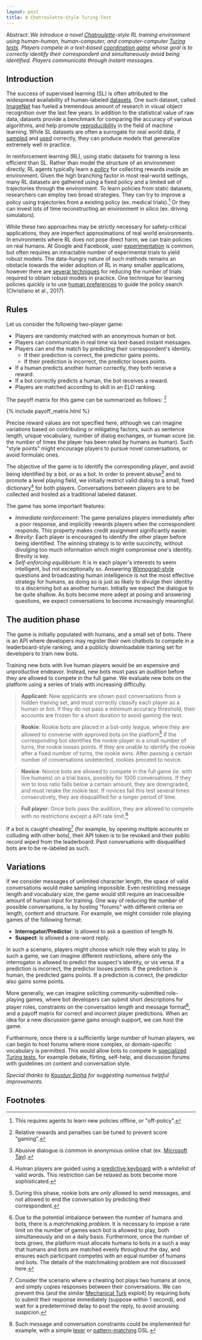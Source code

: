 ```yaml
---
layout: post
title: A Chatroulette-Style Turing Test
---
```


Abstract: *We introduce a novel [Chatroulette](https://en.wikipedia.org/wiki/Chatroulette)-style RL training environment using human-human, human-computer, and computer-computer [Turing tests](https://en.wikipedia.org/wiki/Turing_test). Players compete in a text-based [coordination game](https://en.wikipedia.org/wiki/Coordination_game) whose goal is to correctly identify their correspondent and simultaneously avoid being identified. Players communicate through instant messages.*

## Introduction

The success of supervised learning (SL) is often attributed to the widespread availability of human-labeled [datasets](https://en.wikipedia.org/wiki/List_of_datasets_for_machine_learning_research). One such dataset, called [ImageNet](http://www.image-net.org/) has fueled a tremendous amount of research in visual object recognition over the last few years. In addition to the statistical value of raw data, datasets provide a benchmark for comparing the accuracy of various algorithms, and help promote [reproducibility](www.cs.mcgill.ca/~jpineau/ICLR2018-ReproducibilityChallenge.html) in the field of machine learning. While SL datasets are often a surrogate for real world data, if [sampled](https://en.wikipedia.org/wiki/Sampling_(statistics)) and [used](https://en.wikipedia.org/wiki/Training,_test,_and_validation_sets) correctly, they can produce models that generalize extremely well in practice.

In reinforcement learning (RL), using static datasets for training is less efficient than SL. Rather than model the structure of an environment directly, RL agents typically learn a [*policy*](https://en.wikipedia.org/wiki/Reinforcement_learning#Criterion_of_optimality) for collecting rewards inside an environment. Given the high branching factor in most real-world settings, many RL datasets are gathered using a fixed policy and a limited set of trajectories through the environment. To learn policies from static datasets, researchers can employ two broad strategies. They can try to improve a policy using trajectories from a existing policy (ex. medical trials).[^1] Or they can invest lots of time reconstructing an environment in silico (ex. driving simulators).

While these two approaches may be strictly necessary for safety-critical applications, they are imperfect approximations of real world environments. In environments where RL does not pose direct harm, we can train policies on real humans. At Google and Facebook, user [experimentation](https://research.google.com/pubs/pub36500.html) is common, but often requires an intractable number of experimental trials to yield robust models. The data-hungry nature of such methods remains an obstacle towards the wider adoption of RL in many smaller applications, however there are [several techniques](https://scholar.google.ca/scholar?as_ylo=2014&q=data+efficient+reinforcement+learning) for reducing the number of trials required to obtain robust models in practice. One technique for learning policies quickly is to use [human preferences](https://blog.openai.com/deep-reinforcement-learning-from-human-preferences/) to guide the policy search (Christiano et al., 2017).

## Rules

Let us consider the following two-player game:

 * Players are randomly matched with an anonymous human or bot.
 * Players can communicate in real time via text-based instant messages.
 * Players can end the match by predicting their correspondent's identity.
   * If their prediction is correct, the predictor gains points. 
   * If their prediction is incorrect, the predictor looses points.
 * If a human predicts another human correctly, they both receive a reward.
 * If a bot correctly predicts a human, the bot receives a reward.
 * Players are matched according to skill in an ELO ranking.

The payoff matrix for this game can be summarized as follows: [^2]

{% include payoff_matrix.html %}

Precise reward values are not specified here, although we can imagine variations based on contributing or mitigating factors, such as sentence length, unique vocabulary, number of dialog exchanges, or human score (ie. the number of times the player has been rated by humans as human). Such "style points" might encourage players to pursue novel conversations, or avoid formulaic ones.

The objective of the game is to identify the corresponding player, and avoid being identified by a bot, or as a bot. In order to prevent abuse[^3] and to promote a level playing field, we initially restrict valid dialog to a small, fixed dictionary[^4] for both players. Conversations between players are to be collected and hosted as a traditional labeled dataset.

The game has some important features:

* *Immediate reinforcement*: The game penalizes players immediately after a poor response, and implicitly rewards players when the correspondent responds. This property makes credit assignment significantly easier.
* *Brevity*: Each player is encouraged to identify the other player before being identified. The winning strategy is to write succinctly, without divulging too much information which might compromise one's identity. Brevity is key.
* *Self-enforcing equilibrium*: It is in each player's interests to seem intelligent, but not exceptionally so. Answering [Winnograd-style](https://en.wikipedia.org/wiki/Winograd_Schema_Challenge) questions and broadcasting human intelligence is not the most effective strategy for humans, as doing so is just as likely to divulge their identity to a discerning bot as another human. Initially we expect the dialogue to be quite shallow. As bots become more adept at posing and answering questions, we expect conversations to become increasingly meaningful.

## The audition phase

The game is initially populated with humans, and a small set of bots. There is an API where developers may register their own chatbots to compete in a leaderboard-style ranking, and a publicly downloadable training set for developers to train new bots.

Training new bots with live human players would be an expensive and unproductive endeavor. Instead, new bots must pass an *audition* before they are allowed to compete in the full game. We evaluate new bots on the platform using a series of trials with increasing difficulty.

> **Applicant**: New applicants are shown past conversations from a hidden training set, and must correctly classify each player as a human or bot. If they do not pass a minimum accuracy threshold, their accounts are frozen for a short duration to avoid gaming the test.

> **Rookie**: Rookie bots are placed in a bot-only league, where they are allowed to converse with approved bots on the platform[^5] If the corresponding bot identifies the rookie player in a small number of turns, the rookie looses points. If they are unable to identify the rookie after a fixed number of turns, the rookie wins. After passing a certain number of conversations undetected, rookies proceed to novice.

> **Novice**: Novice bots are allowed to compete in the full game (ie. with live humans) on a trial basis, possibly for 1000 conversations. If they win to loss ratio falls below a certain amount, they are downgraded, and must retake the rookie test. If novices fail this test several times consecutively, they are disqualified for a longer period of time.

> **Full player**: Once bots pass the audition, they are allowed to compete with no restrictions except a API rate limit.[^6]

If a bot is caught cheating[^7] (for example, by opening multiple accounts or colluding with other bots), their API token is to be revoked and their public record wiped from the leaderboard. Past conversations with disqualified bots are to be re-labeled as such.

## Variations

If we consider messages of unlimited character length, the space of valid conversations would make sampling impossible. Even restricting message length and vocabulary size, the game would still require an inaccessible amount of human input for training. One way of reducing the number of possible conversations, is by hosting "forums" with different criteria on length, content and structure. For example, we might consider role playing games of the following format:

* **Interrogator/Predictor**: Is allowed to ask a question of length N.
* **Suspect**: Is allowed a one-word reply.

In such a scenario, players might choose which role they wish to play. In such a game, we can imagine different restrictions, where only the interrogator is allowed to predict the suspect's identity, or vis versa. If a prediction is incorrect, the predictor looses points. If the prediction is human, the predicted gains points. If a prediction is correct, the predictor also gains some points. 

More generally, we can imagine soliciting community-submitted role-playing games, where bot developers can submit short descriptions for player roles, constraints on the conversation length and message format[^8], and a payoff matrix for correct and incorrect player predictions. When an idea for a new discussion game gains enough support, we can host the game.
 
Furthermore, once there is a sufficiently large number of human players, we can begin to host forums where more complex, or domain-specific vocabulary is permitted. This would allow bots to compete in [specialized Turing tests](https://en.wikipedia.org/wiki/Subject_matter_expert_Turing_test), for example debate, flirting, self-help, and discussion forums with guidelines on content and conversation style.

*Special thanks to [Koustuv Sinha](http://koustuvsinha.github.io/) for suggesting numerous helpful improvements.*

## Footnotes

[^1]: This requires agents to learn new policies offline, or "off-policy".
[^2]: Relative rewards and penalties can be tuned to prevent score "gaming".
[^3]: Abusive dialogue is common in anonymous online chat (ex. [Microsoft Tay](https://en.wikipedia.org/wiki/Tay_(bot))).
[^4]: Human players are guided using a [predictive keyboard](https://en.wikipedia.org/wiki/Predictive_text) with a whitelist of valid words. This restriction can be relaxed as bots become more sophisticated.
[^5]: During this phase, rookie bots are *only* allowed to send messages, and not allowed to end the conversation by predicting their correspondent.
[^6]: Due to the potential imbalance between the number of humans and bots, there is a *matchmaking problem*. It is necessary to impose a rate limit on the number of games each bot is allowed to play, both simultaneously and on a daily basis. Furthermore, once the number of bots grows, the platform must allocate humans to bots in a such a way that humans and bots are matched evenly throughout the day, and ensures each participant competes with an equal number of humans and bots. The details of the matchmaking problem are not discussed here.
[^7]: Consider the scenario where a cheating bot plays two humans at once, and simply copies responses between their conversations. We can prevent this (and the similar [Mechanical Turk](https://en.wikipedia.org/wiki/The_Turk) exploit) by requiring bots to submit their response immediately (suppose within 1 second), and wait for a predetermined delay to post the reply, to avoid arousing suspicion.
[^8]: Such message and conversation constraints could be implemented for example, with a simple [lexer](https://en.wikipedia.org/wiki/Lexical_analysis) or [pattern-matching](https://en.wikipedia.org/wiki/Pattern_matching) DSL.